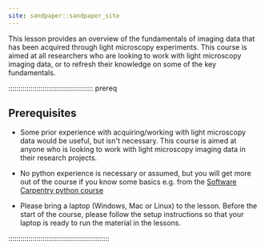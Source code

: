 ```yaml
---
site: sandpaper::sandpaper_site
---
```


This lesson provides an overview of the fundamentals of imaging data that has been acquired through light microscopy experiments. This course is aimed at all researchers who are looking to work with light microscopy imaging data, or to refresh their knowledge on some of the key fundamentals.

::::::::::::::::::::::::::::::::::::::::::  prereq

## Prerequisites

- Some prior experience with acquiring/working with light microscopy data would be useful, but isn't necessary. This course is aimed at anyone who is looking to work with light microscopy imaging data in their research projects.

- No python experience is necessary or assumed, but you will get more out of the course if you know some basics e.g. from the [Software Carpentry python course](https://swcarpentry.github.io/python-novice-inflammation/)

- Please bring a laptop (Windows, Mac or Linux) to the lesson. Before the start of the course, please follow the setup instructions so that your laptop is ready to run the material in the lessons.

::::::::::::::::::::::::::::::::::::::::::::::::::

